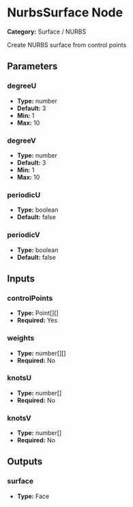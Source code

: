 
# NurbsSurface Node

**Category:** Surface / NURBS

Create NURBS surface from control points

## Parameters


### degreeU
- **Type:** number
- **Default:** 3
- **Min:** 1
- **Max:** 10



### degreeV
- **Type:** number
- **Default:** 3
- **Min:** 1
- **Max:** 10



### periodicU
- **Type:** boolean
- **Default:** false





### periodicV
- **Type:** boolean
- **Default:** false





## Inputs


### controlPoints
- **Type:** Point[][]
- **Required:** Yes



### weights
- **Type:** number[][]
- **Required:** No



### knotsU
- **Type:** number[]
- **Required:** No



### knotsV
- **Type:** number[]
- **Required:** No



## Outputs


### surface
- **Type:** Face




